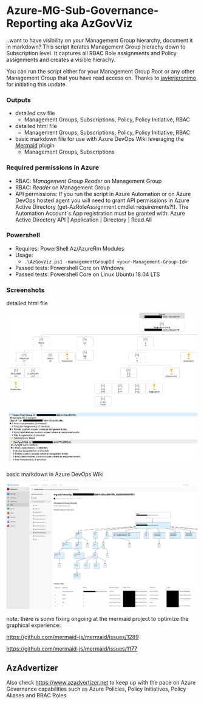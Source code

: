 # Azure-MG-Sub-Governance-Reporting aka AzGovViz

..want to have visibility on your Management Group hierarchy, document it in markdown? This script iterates Management Group hierachy down to Subscription level. It captures all RBAC Role assignments and Policy assignments and creates a visible hierachy.

You can run the script either for your Management Group Root or any other Management Group that you have read access on. Thanks to [javierjeronimo](https://github.com/javierjeronimo) for initiating this update.

### Outputs

* detailed csv file
  * Management Groups, Subscriptions, Policy, Policy Initiative, RBAC
* detailed html file
  * Management Groups, Subscriptions, Policy, Policy Initiative, RBAC
* basic markdown file for use with Azure DevOps Wiki leveraging the [Mermaid](https://docs.microsoft.com/en-us/azure/devops/release-notes/2019/sprint-158-update#mermaid-diagram-support-in-wiki) plugin
  * Management Groups, Subscriptions

### Required permissions in Azure

* RBAC: _Management Group Reader_ on Management Group
* RBAC: _Reader_ on Management Group
* API permissions: If you run the script in Azure Automation or on Azure DevOps hosted agent you will need to grant API permissions in Azure Active Directory (get-AzRoleAssignment cmdlet requirements?!). The Automation Account´s App registration must be granted with: Azure Active Directory API | Application | Directory | Read.All

### Powershell

* Requires: PowerShell Az/AzureRm Modules
* Usage:  
  * `.\AzGovViz.ps1 -managementGroupId <your-Management-Group-Id>`
* Passed tests: Powershell Core on Windows
* Passed tests: Powershell Core on Linux Ubuntu 18.04 LTS

### Screenshots

detailed html file

![alt text](img/mg-sub-governance-reporting.jpg "example output")

basic markdown in Azure DevOps Wiki

![alt text](img/mg-sub-governance-reporting_md.jpg "example output")

note: there is some fixing ongoing at the mermaid project to optimize the graphical experience:

<https://github.com/mermaid-js/mermaid/issues/1289>

<https://github.com/mermaid-js/mermaid/issues/1177>

## AzAdvertizer

Also check <https://www.azadvertizer.net> to keep up with the pace on Azure Governance capabilities such as Azure Policies, Policy Initiatives, Policy Aliases and RBAC Roles
